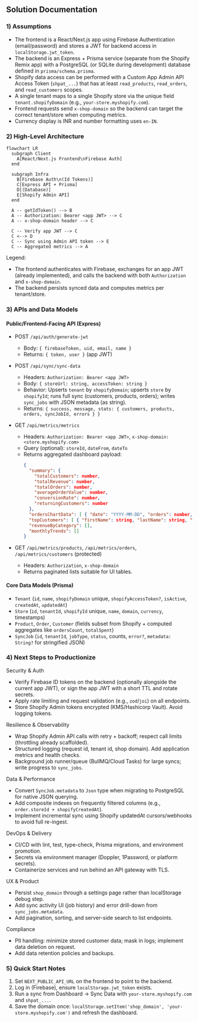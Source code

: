 ## Solution Documentation

### 1) Assumptions

- The frontend is a React/Next.js app using Firebase Authentication (email/password) and stores a JWT for backend access in `localStorage.jwt_token`.
- The backend is an Express + Prisma service (separate from the Shopify Remix app) with a PostgreSQL (or SQLite during development) database defined in `prisma/schema.prisma`.
- Shopify data access can be performed with a Custom App Admin API Access Token (`shpat_...`) that has at least `read_products`, `read_orders`, and `read_customers` scopes.
- A single tenant maps to a single Shopify store via the unique field `tenant.shopifyDomain` (e.g., `your-store.myshopify.com`).
- Frontend requests send `x-shop-domain` so the backend can target the correct tenant/store when computing metrics.
- Currency display is INR and number formatting uses `en-IN`.


### 2) High‑Level Architecture

```mermaid
flowchart LR
  subgraph Client
    A[React/Next.js Frontend\nFirebase Auth]
  end

  subgraph Infra
    B[Firebase Auth\n(Id Tokens)]
    C[Express API + Prisma]
    D[(Database)]
    E[Shopify Admin API]
  end

  A -- getIdToken() --> B
  A -- Authorization: Bearer <app JWT> --> C
  A -- x-shop-domain header --> C

  C -- Verify app JWT --> C
  C <--> D
  C -- Sync using Admin API token --> E
  C -- Aggregated metrics --> A
```

Legend:
- The frontend authenticates with Firebase, exchanges for an app JWT (already implemented), and calls the backend with both `Authorization` and `x-shop-domain`.
- The backend persists synced data and computes metrics per tenant/store.


### 3) APIs and Data Models

#### Public/Frontend‑Facing API (Express)

- POST `/api/auth/generate-jwt`
  - Body: `{ firebaseToken, uid, email, name }`
  - Returns: `{ token, user }` (app JWT)

- POST `/api/sync/sync-data`
  - Headers: `Authorization: Bearer <app JWT>`
  - Body: `{ storeUrl: string, accessToken: string }`
  - Behavior: Upserts `tenant` by `shopifyDomain`; upserts `store` by `shopifyId`; runs full sync (customers, products, orders); writes `sync_jobs` with JSON metadata (as string).
  - Returns: `{ success, message, stats: { customers, products, orders, syncJobId, errors } }`

- GET `/api/metrics/metrics`
  - Headers: `Authorization: Bearer <app JWT>`, `x-shop-domain: <store.myshopify.com>`
  - Query (optional): `storeId`, `dateFrom`, `dateTo`
  - Returns aggregated dashboard payload:
    ```json
    {
      "summary": {
        "totalCustomers": number,
        "totalRevenue": number,
        "totalOrders": number,
        "averageOrderValue": number,
        "conversionRate": number,
        "returningCustomers": number
      },
      "ordersChartData": [ { "date": "YYYY-MM-DD", "orders": number, "revenue": number } ],
      "topCustomers": [ { "firstName": string, "lastName": string, "ordersCount": number, "totalSpent": number } ],
      "revenueByCategory": [],
      "monthlyTrends": []
    }
    ```

- GET `/api/metrics/products`, `/api/metrics/orders`, `/api/metrics/customers` (protected)
  - Headers: `Authorization`, `x-shop-domain`
  - Returns paginated lists suitable for UI tables.

#### Core Data Models (Prisma)

- `Tenant` (`id`, `name`, `shopifyDomain` unique, `shopifyAccessToken?`, `isActive`, `createdAt`, `updatedAt`)
- `Store` (`id`, `tenantId`, `shopifyId` unique, `name`, `domain`, `currency`, timestamps)
- `Product`, `Order`, `Customer` (fields subset from Shopify + computed aggregates like `ordersCount`, `totalSpent`)
- `SyncJob` (`id`, `tenantId`, `jobType`, `status`, counts, `error?`, `metadata: String?` for stringified JSON)


### 4) Next Steps to Productionize

Security & Auth
- Verify Firebase ID tokens on the backend (optionally alongside the current app JWT), or sign the app JWT with a short TTL and rotate secrets.
- Apply rate limiting and request validation (e.g., `zod`/`joi`) on all endpoints.
- Store Shopify Admin tokens encrypted (KMS/Hashicorp Vault). Avoid logging tokens.

Resilience & Observability
- Wrap Shopify Admin API calls with retry + backoff; respect call limits (throttling already scaffolded).
- Structured logging (request id, tenant id, shop domain). Add application metrics and health checks.
- Background job runner/queue (BullMQ/Cloud Tasks) for large syncs; write progress to `sync_jobs`.

Data & Performance
- Convert `SyncJob.metadata` to `Json` type when migrating to PostgreSQL for native JSON querying.
- Add composite indexes on frequently filtered columns (e.g., `order.storeId + shopifyCreatedAt`).
- Implement incremental sync using Shopify updatedAt cursors/webhooks to avoid full re-ingest.

DevOps & Delivery
- CI/CD with lint, test, type-check, Prisma migrations, and environment promotion.
- Secrets via environment manager (Doppler, 1Password, or platform secrets).
- Containerize services and run behind an API gateway with TLS.

UX & Product
- Persist `shop_domain` through a settings page rather than localStorage debug step.
- Add sync activity UI (job history) and error drill-down from `sync_jobs.metadata`.
- Add pagination, sorting, and server-side search to list endpoints.

Compliance
- PII handling: minimize stored customer data; mask in logs; implement data deletion on request.
- Add data retention policies and backups.


### 5) Quick Start Notes

1. Set `NEXT_PUBLIC_API_URL` on the frontend to point to the backend.
2. Log in (Firebase), ensure `localStorage.jwt_token` exists.
3. Run a sync from Dashboard → Sync Data with `your-store.myshopify.com` and `shpat_...`.
4. Save the domain once: `localStorage.setItem('shop_domain', 'your-store.myshopify.com')` and refresh the dashboard.




